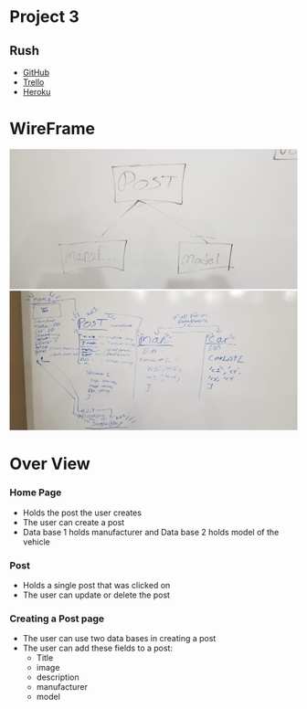 # Project 3
## Rush

- [GitHub](https://git.generalassemb.ly/IanGtHbE1/Project-3-Rush.git)
- [Trello](https://trello.com/invite/b/wHalkJrN/44953d89cf9a08f4864e5cba4219ef4a/project-3)
- [Heroku]()

# WireFrame
![WireFrame](./20200117_090230.jpg)
![WireFrame2](./20200116_165812.jpg)
# Over View
### Home Page
  - Holds the post the user creates
  - The user can create a post
  - Data base 1 holds manufacturer and Data base 2 holds model of the vehicle

### Post 
  - Holds a single post that was clicked on
  - The user can update or delete the post

### Creating a Post page
  - The user can use two data bases in creating a post
  - The user can add these fields to a post:
    - Title
    - image
    - description
    - manufacturer
    - model


























<!-- # mern-template-project

# Setup A New Project From This Template

If you are starting a new project do the following:

1. copy/download this directory to where you new project is located and rename
   it to the name of your project.
1. change your directory (`cd`) into the copied project template
1. `npm install`
1. `npm run dev`
1. Open a new browser window and navigate to the URL http://localhost:3000/
    here you should see `hello world` displayed after page load
    updates should show up here automatically
1. see the `client/src` `readme.md` file for more information on the react project

# Setup A New Project Without This Template

If you want to start a project without using this template directory do the
following:


1. `mkdir <project-name>`
1. `cd <project-name>`
1. `echo "# <project-name>" > readme.md`
1. `git init`
1. `git add readme.md `
1. `git commit -m "init repo with readme.md"`
1. `npm init`
1. `mkdir models views controllers`
1. `touch ./server.js` -->
